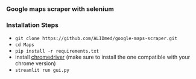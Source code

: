 ### Google maps scraper with selenium

### Installation Steps

- `git clone https://github.com/ALIDmed/google-maps-scraper.git`
- `cd Maps`
- `pip install -r requirements.txt`
- install [chromedriver](https://developer.chrome.com/docs/chromedriver/downloads) (make sure to install the one compatible with your chrome version)
- `streamlit run gui.py`

